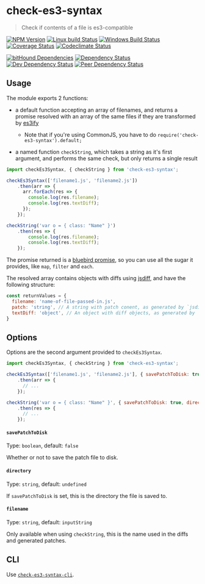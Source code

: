 # check-es3-syntax
> Check if contents of a file is es3-compatible

[![NPM Version][npm-image]][npm-url]
[![Linux build Status][travis-image]][travis-url]
[![Windows Build Status][appveyor-image]][appveyor-url]
[![Coverage Status][coveralls-image]][coveralls-url]
[![Codeclimate Status][codeclimate-image]][codeclimate-url]

[![bitHound Dependencies][bithound-image]][bithound-url]
[![Dependency Status][david-image]][david-url]
[![Dev Dependency Status][david-dev-image]][david-dev-url]
[![Peer Dependency Status][david-peer-image]][david-peer-url]

## Usage

The module exports 2 functions:

* a default function accepting an array of filenames, and returns a promise
  resolved with an array of the same files if they are transformed by
  [es3ify][es3ify-url]

  * Note that if you're using CommonJS, you have to do `require('check-es3-syntax').default;`
* a named function `checkString`, which takes a string as it's first argument,
  and performs the same check, but only returns a single result

```js
import checkEs3Syntax, { checkString } from 'check-es3-syntax';

checkEs3Syntax(['filename1.js', 'filename2.js'])
    .then(arr => {
      arr.forEach(res => {
        console.log(res.filename);
        console.log(res.textDiff);
      });
    });

checkString('var o = { class: "Name" }')
    .then(res => {
        console.log(res.filename);
        console.log(res.textDiff);
    });
```

The promise returned is a [bluebird promise][bluebird-url], so you can use all
the sugar it provides, like `map`, `filter` and `each`.

The resolved array contains objects with diffs using [jsdiff][jsdiff-url], and
have the following structure:

```js
const returnValues = {
  filename: 'name-of-file-passed-in.js',
  patch: 'string', // A string with patch conent, as generated by `jsdiff.createPatch`
  textDiff: 'object', // An object with diff objects, as generated by `jsdiff.diffChars`
}
```

## Options
Options are the second argument provided to `checkEs3Syntax`.

```js
import checkEs3Syntax, { checkString } from 'check-es3-syntax';

checkEs3Syntax(['filename1.js', 'filename2.js'], { savePatchToDisk: true, directory: process.cwd() })
    .then(arr => {
      // ...
    });

checkString('var o = { class: "Name" }', { savePatchToDisk: true, directory: process.cwd(), filename: 'some file name' })
    .then(res => {
      // ...
    });
```

#### `savePatchToDisk`
Type: `boolean`, default: `false`

Whether or not to save the patch file to disk.

#### `directory`
Type: `string`, default: `undefined`

If `savePatchToDisk` is set, this is the directory the file is saved to.

#### `filename`
Type: `string`, default: `inputString`

Only available when using `checkString`, this is the name used in the diffs and
generated patches.

## CLI
Use [`check-es3-syntax-cli`](https://www.npmjs.com/package/check-es3-syntax-cli).


[travis-url]: https://travis-ci.org/SimenB/check-es3-syntax
[travis-image]: https://img.shields.io/travis/SimenB/check-es3-syntax.svg
[appveyor-url]: https://ci.appveyor.com/project/SimenB/check-es3-syntax
[appveyor-image]: https://ci.appveyor.com/api/projects/status/9rusr82fifik4gm3?svg=true
[coveralls-url]: https://coveralls.io/github/SimenB/check-es3-syntax
[coveralls-image]: https://img.shields.io/coveralls/SimenB/check-es3-syntax.svg
[codeclimate-url]: https://codeclimate.com/github/SimenB/check-es3-syntax
[codeclimate-image]: https://img.shields.io/codeclimate/github/SimenB/check-es3-syntax.svg
[npm-url]: https://npmjs.org/package/check-es3-syntax
[npm-image]: https://img.shields.io/npm/v/check-es3-syntax.svg
[bithound-url]: https://www.bithound.io/github/SimenB/check-es3-syntax/master/dependencies/npm
[bithound-image]: https://www.bithound.io/github/SimenB/check-es3-syntax/badges/dependencies.svg
[david-url]: https://david-dm.org/SimenB/check-es3-syntax
[david-image]: https://img.shields.io/david/SimenB/check-es3-syntax.svg
[david-dev-url]: https://david-dm.org/SimenB/check-es3-syntax#info=devDependencies
[david-dev-image]: https://img.shields.io/david/dev/SimenB/check-es3-syntax.svg
[david-peer-url]: https://david-dm.org/SimenB/check-es3-syntax#info=peerDependencies
[david-peer-image]: https://img.shields.io/david/peer/SimenB/check-es3-syntax.svg
[jsdiff-url]: https://github.com/kpdecker/jsdiff
[es3ify-url]: https://github.com/spicyj/es3ify
[bluebird-url]: https://github.com/petkaantonov/bluebird
